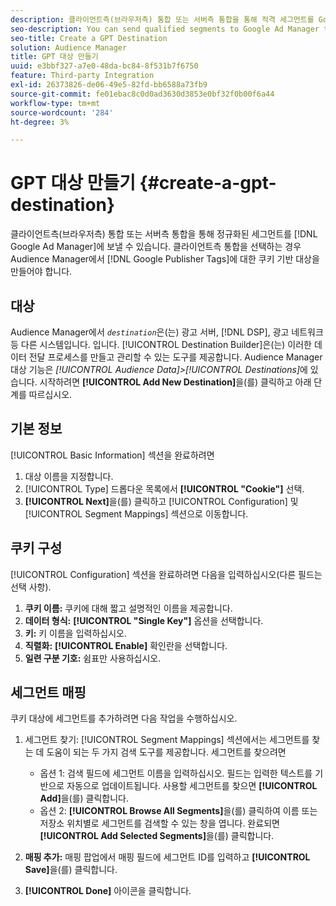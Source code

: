 ```yaml
---
description: 클라이언트측(브라우저측) 통합 또는 서버측 통합을 통해 적격 세그먼트를 Google Ad Manager에 보낼 수 있습니다. 클라이언트측 통합을 선택하는 경우 Audience Manager에서 Google Publisher Tags에 대한 쿠키 기반 대상을 만들어야 합니다.
seo-description: You can send qualified segments to Google Ad Manager through a client-side (browser-side) integration, or a server-side integration. If you choose the client-side integration, you must create a cookie-based destination for Google Publisher Tags in Audience Manager.
seo-title: Create a GPT Destination
solution: Audience Manager
title: GPT 대상 만들기
uuid: e3bbf327-a7e0-48da-bc84-8f531b7f6750
feature: Third-party Integration
exl-id: 26373826-de06-49e5-82fd-bb6588a73fb9
source-git-commit: fe01ebac8c0d0ad3630d3853e0bf32f0b00f6a44
workflow-type: tm+mt
source-wordcount: '284'
ht-degree: 3%

---
```


# GPT 대상 만들기 {#create-a-gpt-destination}

클라이언트측(브라우저측) 통합 또는 서버측 통합을 통해 정규화된 세그먼트를 [!DNL Google Ad Manager]에 보낼 수 있습니다. 클라이언트측 통합을 선택하는 경우 Audience Manager에서 [!DNL Google Publisher Tags]에 대한 쿠키 기반 대상을 만들어야 합니다.

## 대상

Audience Manager에서 *`destination`*&#x200B;은(는) 광고 서버, [!DNL DSP], 광고 네트워크 등 다른 시스템입니다. 입니다. [!UICONTROL Destination Builder]은(는) 이러한 데이터 전달 프로세스를 만들고 관리할 수 있는 도구를 제공합니다. Audience Manager 대상 기능은 *[!UICONTROL Audience Data]>[!UICONTROL Destinations]*&#x200B;에 있습니다. 시작하려면 **[!UICONTROL Add New Destination]**&#x200B;을(를) 클릭하고 아래 단계를 따르십시오.

## 기본 정보

[!UICONTROL Basic Information] 섹션을 완료하려면

1. 대상 이름을 지정합니다.
1. [!UICONTROL Type] 드롭다운 목록에서 **[!UICONTROL "Cookie"]** 선택.
1. **[!UICONTROL Next]**&#x200B;을(를) 클릭하고 [!UICONTROL Configuration] 및 [!UICONTROL Segment Mappings] 섹션으로 이동합니다.

## 쿠키 구성

[!UICONTROL Configuration] 섹션을 완료하려면 다음을 입력하십시오(다른 필드는 선택 사항).

1. **쿠키 이름:** 쿠키에 대해 짧고 설명적인 이름을 제공합니다.
1. **데이터 형식:** **[!UICONTROL "Single Key"]** 옵션을 선택합니다.
1. **키:** 키 이름을 입력하십시오.
1. **직렬화:** **[!UICONTROL Enable]** 확인란을 선택합니다.
1. **일련 구분 기호:** 쉼표만 사용하십시오.

## 세그먼트 매핑

쿠키 대상에 세그먼트를 추가하려면 다음 작업을 수행하십시오.

1. 세그먼트 찾기: [!UICONTROL Segment Mappings] 섹션에서는 세그먼트를 찾는 데 도움이 되는 두 가지 검색 도구를 제공합니다. 세그먼트를 찾으려면

   * 옵션 1: 검색 필드에 세그먼트 이름을 입력하십시오. 필드는 입력한 텍스트를 기반으로 자동으로 업데이트됩니다. 사용할 세그먼트를 찾으면 **[!UICONTROL Add]**&#x200B;을(를) 클릭합니다.
   * 옵션 2: **[!UICONTROL Browse All Segments]**&#x200B;을(를) 클릭하여 이름 또는 저장소 위치별로 세그먼트를 검색할 수 있는 창을 엽니다. 완료되면 **[!UICONTROL Add Selected Segments]**&#x200B;을(를) 클릭합니다.

1. **매핑 추가:** 매핑 팝업에서 매핑 필드에 세그먼트 ID를 입력하고 **[!UICONTROL Save]**&#x200B;을(를) 클릭합니다.

1. **[!UICONTROL Done]** 아이콘을 클릭합니다.
